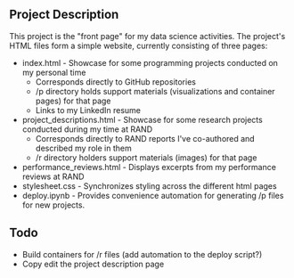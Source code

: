 ## Project Description

This project is the "front page" for my data science activities.  The project's
HTML files form a simple website, currently consisting of three pages:

+ index.html - Showcase for some programming projects conducted on my personal time
  + Corresponds directly to GitHub repositories
  + /p directory holds support materials (visualizations and container pages) for that page
  + Links to my LinkedIn resume
+ project_descriptions.html - Showcase for some research projects conducted during my time at RAND
  + Corresponds directly to RAND reports I've co-authored and described my role in them
  + /r directory holders support materials (images) for that page
+ performance_reviews.html - Displays excerpts from my performance reviews at RAND
+ stylesheet.css - Synchronizes styling across the different html pages
+ deploy.ipynb - Provides convenience automation for generating /p files for new projects.

## Todo

+ Build containers for /r files (add automation to the deploy script?)
+ Copy edit the project description page
